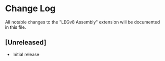 # Change Log

All notable changes to the "LEGv8 Assembly" extension will be documented in this file.

## [Unreleased]

- Initial release